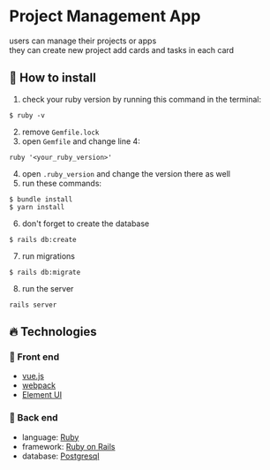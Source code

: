 # Project Management App

users can manage their projects or apps <br />
they can create new project add cards and tasks in each card

## 🤔 How to install

1. check your ruby version by running this command in the terminal:

```
$ ruby -v
```

2. remove `Gemfile.lock`
3. open `Gemfile` and change line 4:

```
ruby '<your_ruby_version>'
```

4. open `.ruby_version` and change the version there as well
5. run these commands:

```
$ bundle install
$ yarn install
```

6. don't forget to create the database

```
$ rails db:create
```

7. run migrations

```
$ rails db:migrate
```

8. run the server

```
rails server
```

## 🔥 Technologies

### 🤩 Front end

- [vue.js](https://vuejs.org/)
- [webpack](https://webpack.js.org/)
- [Element UI](https://element.eleme.io/#/en-US)

### 💎 Back end

- language: [Ruby](https://www.ruby-lang.org/en/)
- framework: [Ruby on Rails](https://rubyonrails.org/)
- database: [Postgresql](https://www.postgresql.org/)
